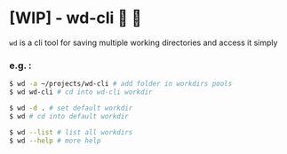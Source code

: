 [WIP] - wd-cli :rocket: :file_folder:
=============

`wd` is a cli tool for saving multiple working directories and access it simply

### e.g. :

```bash
$ wd -a ~/projects/wd-cli # add folder in workdirs pools
$ wd wd-cli # cd into wd-cli workdir

$ wd -d . # set default workdir
$ wd # cd into default workdir

$ wd --list # list all workdirs
$ wd --help # more help
```
